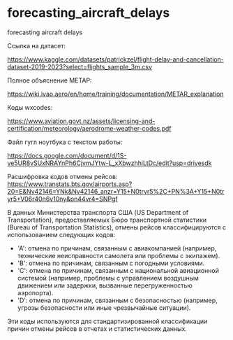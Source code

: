 # forecasting_aircraft_delays
forecasting aircraft delays

Ссылка на датасет:

https://www.kaggle.com/datasets/patrickzel/flight-delay-and-cancellation-dataset-2019-2023?select=flights_sample_3m.csv

Полное объяснение МЕТАР:

https://wiki.ivao.aero/en/home/training/documentation/METAR_explanation

Коды wxcodes:

https://www.aviation.govt.nz/assets/licensing-and-certification/meteorology/aerodrome-weather-codes.pdf

Файл гугл ноутбука с текстом работы:

https://docs.google.com/document/d/1S-ve5UR8vSUxNRAYnPh6CjvmJYtw-L_xXbwzhhiLtDc/edit?usp=drivesdk

Расшифровка кодов отмены рейсов: https://www.transtats.bts.gov/airports.asp?20=E&Nv42146=YNk&Nv42146_anzr=Y15+N0tryr5%2C+PN%3A+Y15+N0tryr5+V06r40n6v10ny&pn44vr4=SNPgf

В данных Министерства транспорта США (US Department of Transportation), предоставляемых Бюро транспортной статистики (Bureau of Transportation Statistics), отмены рейсов классифицируются с использованием следующих кодов:

- 'A': отмена по причинам, связанным с авиакомпанией (например, технические неисправности самолета или проблемы с экипажем).
- 'B': отмена по причинам, связанным с погодными условиями.
- 'C': отмена по причинам, связанным с национальной авиационной системой (например, проблемы с управлением воздушным движением или задержки, вызванные перегруженностью аэропорта).
- 'D': отмена по причинам, связанным с безопасностью (например, угрозы безопасности или иные чрезвычайные ситуации).

Эти коды используются для стандартизированной классификации причин отмены рейсов в отчетах и статистических данных.